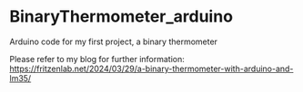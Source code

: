 BinaryThermometer_arduino
=========================

Arduino code for my first project, a binary thermometer

Please refer to my blog for further information: 
https://fritzenlab.net/2024/03/29/a-binary-thermometer-with-arduino-and-lm35/
